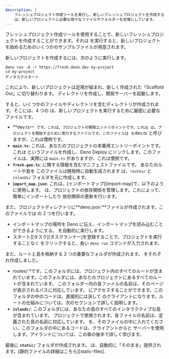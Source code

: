 ```yaml
---
description: |
    フレッシュプロジェクト作成ツールを実行し、新しいフレッシュプロジェクトを作成する。この
    は、新しいプロジェクトに必要な様々なファイルやフォルダーを足場にしています。
---
```


フレッシュプロジェクト作成ツールを使用することで、新しいフレッシュプロジェクトを作成することができます。それは
を実行すると、新しいプロジェクトを始めるためのいくつかのサンプルファイルが用意されます。

新しいプロジェクトを作成するには、次のように実行します。

```
deno run -A -r https://fresh.deno.dev my-project
cd my-project
デノタスクスタート
```

これにより、新しいプロジェクトは足場が組まれ、新しく作成された「Scaffold Out」に切り替わります。
ディレクトリを作成し、開発サーバーを起動します。

すると、いくつかのファイルやディレクトリを含むディレクトリが作成されます。そこには、4 つの
は、新しいプロジェクトを実行するために厳密に必要なファイルです。

-   **dev.ts`** です。これは、プロジェクトの開発エントリポイントです。これは
    は、プロジェクトを開始するために実行するファイルです。このファイルは
    を`dev.ts`と呼びますが、これは慣例です。
-   **`main.ts`**: これは、あなたのプロジェクトの本番用エントリーポイントです。これは
    というファイルを作成し、Deno Deploy にリンクします。このファイルは、実際には
    `main.ts` がありますが、これは慣例です。
-   **`fresh.gen.ts`**: に関する情報を含むマニフェストファイルです。
    あなたのルートや島を このファイルは開発時に自動生成されます
    は、`routes/` と `islands/` フォルダを元に作成します。
-   **`import_map.json`**: これは、[インポートマップ][import-map]で、以下のように使用します。
    は、プロジェクトの依存関係を管理します。これによって、簡単にインポートしたり
    依存関係の更新を行います。

また、プロジェクトディレクトリに**deno.json`**ファイルが作成されます。このファイルでは
の 2 つを行います。

-   インポートマップの場所を Deno に伝え、インポートマップを読み込むことができるようにする。
    を自動的に実行します。
-   スタート][タスク][タスクランナー]を登録することで、プロジェクトを実行することなく
    をクリックすると、長い `deno run` コマンドが入力されます。

また、ルートと島を格納する 2 つの重要なフォルダが作成されます。
をそれぞれ作成しました。

-   routes/`\*です。このフォルダには、プロジェクト内のすべてのルートが含まれています。このフォルダには、あなたのプロジェクトにあるすべてのルートが含まれています。
    このフォルダー内の各ファイルの名前は、そのページが表示されるパスに対応しています。
    にアクセスすることができます。このフォルダの中のコードは、直接的には決して
    のクライアントになります。ルートの仕組みについては、次のセクションで詳しく説明します。
-   **`islands/`**: このフォルダには、あなたの島のすべてのインタラクティブな島が含まれています。
    プロジェクトで使用されます。各ファイルの名前は、定義された島の名前に対応しています。
    を、そのファイルの中に入れてください。このフォルダの中にあるコードは、クライアントからと
    サーバーを使用します。アイランドについては、この章の後半で詳しく学びます。

最後に **`static/`** フォルダが作成されます。
は、自動的に「そのまま」提供されます。[静的ファイルの詳細はこちら][static-files].

[インポートマップ]: https://deno.land/manual/linking_to_external_code/import_maps
[task-runner]: https://deno.land/manual/tools/task_runner
[静的ファイル]: ../concepts/static-files
